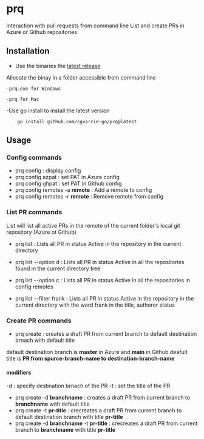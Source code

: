 # prq
Interaction with pull requests from command line
List and create PRs in Azure or Github repositories


## Installation

- Use the binaries the [latest release](https://github.com/cgxarrie-go/prq/releases/tag/v0.2.6)

Allocate the binay in a folder accessible from command line

    -prq.exe for Windows

    -prq for Mac

-Use go install to install the latest version
```
    go install github.com/cgxarrie-go/prq@latest
```
    


## Usage

### Config commands
- prq config : display config
- prq config azpat : set PAT in Azure config
- prq config ghpat : set PAT in Github config
- prq config remotes -a **remote** : Add a remote to config
- prq config remotes -r **remote** : Remove remote from config

### List PR commands 
List will list all active PRs in the remote of the current folder's local git 
repository (Azure ot Github)

- prq list : Lists all PR in status Active in the repository in the current directory
- prq list --option d : Lists all PR in status Active in all the repositories found in the current directory tree
- prq list --option c : Lists all PR in status Active in all the repositories in config remotes

- prq list --filter frank : Lists all PR in status Active in the repository in the current directory with the word frank in the title, authoror status

### Create PR commands 
- prq create : creates a draft PR from current branch to default destination 
brnach with default title

default destination branch is **master** in Azure and **main** in Github
deafult title is **PR from spurce-branch-name to destination-branch-name**

#### modifiers
-d : specify destination brnach of the PR
-t : set the title of the PR

- prq create -d **branchname** : creates a draft PR from current branch to **branchname** with default title
- prq create -t **pr-title** : crecreates a draft PR from current branch to default destination branch with title **pr-title**
- prq create  -d **branchname** -t **pr-title** : crecreates a draft PR from current branch to **branchname** with title **pr-title**
